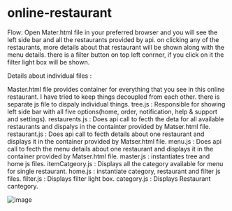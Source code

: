 # online-restaurant
Flow:
Open Mater.html file in your preferred browser and you will see the left side bar and all the restaurants provided by api. on clicking any of the restaurants, more details about that restaurant will be shown along with the menu details. there is a filter button on top left conrner, if you click on it the filter light box will be shown.
 
 Details about individual files :

Master.html file provides container for everything that you see in this online restaurant. I have tried to keep things decoupled from each other. there is separate js file to dispaly individual things.
tree.js : Responsible for showing left side bar with all five options(home, order, notification, help & support and settings).
restaurents.js : Does api call to fecth the deta for all available restaurants and dispalys in the containter provided by Matser.html file.
restaurant.js : Does api call to fecth details about one restaurant and displays it in the container provided by Matser.html file.
menu.js : Does api call to fecth the menu details about one restaurant and displays it in the container provided by Matser.html file.
master.js : instantiates tree and home js files.
itemCatgeory.js : Displays all the category available for menu for single restaurant.
home.js : instantiate category, restaurant and filter js files.
filter.js : Displays filter light box.
category.js : Displays Restaurant cantegory.



![image](https://user-images.githubusercontent.com/50864824/135609068-896c910c-c847-4b01-8f11-e3d4a2483bab.png)

